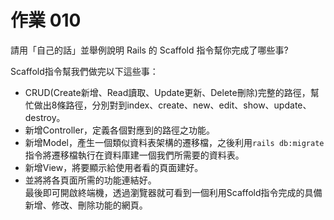 <h1> 作業 010 </h1>

請用「自己的話」並舉例說明 Rails 的 Scaffold 指令幫你完成了哪些事?  

Scaffold指令幫我們做完以下這些事：  
* CRUD(Create新增、Read讀取、Update更新、Delete刪除)完整的路徑，幫忙做出8條路徑，分別對到index、create、new、edit、show、update、destroy。  
* 新增Controller，定義各個對應到的路徑之功能。  
* 新增Model，產生一個類似資料表架構的遷移檔，之後利用```rails db:migrate```指令將遷移檔執行在資料庫建一個我們所需要的資料表。  
* 新增View，將要顯示給使用者看的頁面建好。  
* 並將將各頁面所需的功能連結好。  
最後即可開啟終端機，透過瀏覽器就可看到一個利用Scaffold指令完成的具備新增、修改、刪除功能的網頁。
